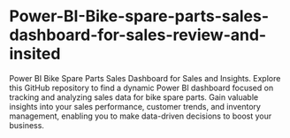 # Power-BI-Bike-spare-parts-sales-dashboard-for-sales-review-and-insited
Power BI Bike Spare Parts Sales Dashboard for Sales and Insights. Explore this GitHub repository to find a dynamic Power BI dashboard focused on tracking and analyzing sales data for bike spare parts. Gain valuable insights into your sales performance, customer trends, and inventory management, enabling you to make data-driven decisions to boost your business.
